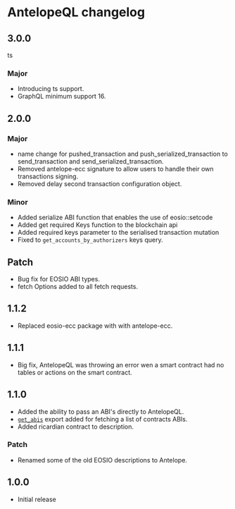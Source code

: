 # AntelopeQL changelog

## 3.0.0

ts

### Major

- Introducing ts support.
- GraphQL minimum support 16.

## 2.0.0

### Major

- name change for pushed_transaction and push_serialized_transaction to send_transaction and send_serialized_transaction.
- Removed antelope-ecc signature to allow users to handle their own transactions signing.
- Removed delay second transaction configuration object.

### Minor

- Added serialize ABI function that enables the use of eosio::setcode
- Added get required Keys function to the blockchain api
- Added required keys parameter to the serialised transaction mutation
- Fixed to `get_accounts_by_authorizers` keys query.

## Patch

- Bug fix for EOSIO ABI types.
- fetch Options added to all fetch requests.

## 1.1.2

- Replaced eosio-ecc package with with antelope-ecc.

## 1.1.1

- Big fix, AntelopeQL was throwing an error wen a smart contract had no tables or actions on the smart contract.

## 1.1.0

- Added the ability to pass an ABI's directly to AntelopeQL.
- [`get_abis`](./get_abis.mjs) export added for fetching a list of contracts ABIs.
- Added ricardian contract to description.

### Patch

- Renamed some of the old EOSIO descriptions to Antelope.

## 1.0.0

- Initial release

